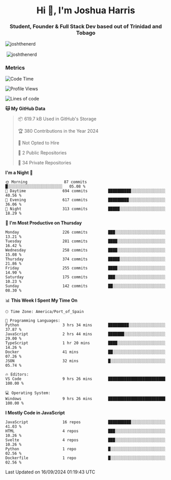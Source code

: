 <h1 align="center">Hi 👋, I'm Joshua Harris</h1>
<h3 align="center">Student, Founder & Full Stack Dev based out of Trinidad and Tobago</h3>

<p align="left"> <img src="https://komarev.com/ghpvc/?username=JoshTheDeveloperr" alt="joshthenerd" /> </p>

<p>&nbsp;<img align="center" src="https://github-readme-stats.vercel.app/api?username=JoshTheDeveloperr&show_icons=true&count_private=true" alt="joshthenerd" /></p>

### Metrics

<!--START_SECTION:waka-->
![Code Time](http://img.shields.io/badge/Code%20Time-928%20hrs%2039%20mins-blue)

![Profile Views](http://img.shields.io/badge/Profile%20Views-0-blue)

![Lines of code](https://img.shields.io/badge/From%20Hello%20World%20I%27ve%20Written-3.3%20million%20lines%20of%20code-blue)

**🐱 My GitHub Data** 

> 📦 619.7 kB Used in GitHub's Storage 
 > 
> 🏆 380 Contributions in the Year 2024
 > 
> 🚫 Not Opted to Hire
 > 
> 📜 2 Public Repositories 
 > 
> 🔑 34 Private Repositories 
 > 
**I'm a Night 🦉** 

```text
🌞 Morning                87 commits          █░░░░░░░░░░░░░░░░░░░░░░░░   05.08 % 
🌆 Daytime                694 commits         ██████████░░░░░░░░░░░░░░░   40.56 % 
🌃 Evening                617 commits         █████████░░░░░░░░░░░░░░░░   36.06 % 
🌙 Night                  313 commits         █████░░░░░░░░░░░░░░░░░░░░   18.29 % 
```
📅 **I'm Most Productive on Thursday** 

```text
Monday                   226 commits         ███░░░░░░░░░░░░░░░░░░░░░░   13.21 % 
Tuesday                  281 commits         ████░░░░░░░░░░░░░░░░░░░░░   16.42 % 
Wednesday                258 commits         ████░░░░░░░░░░░░░░░░░░░░░   15.08 % 
Thursday                 374 commits         █████░░░░░░░░░░░░░░░░░░░░   21.86 % 
Friday                   255 commits         ████░░░░░░░░░░░░░░░░░░░░░   14.90 % 
Saturday                 175 commits         ███░░░░░░░░░░░░░░░░░░░░░░   10.23 % 
Sunday                   142 commits         ██░░░░░░░░░░░░░░░░░░░░░░░   08.30 % 
```


📊 **This Week I Spent My Time On** 

```text
🕑︎ Time Zone: America/Port_of_Spain

💬 Programming Languages: 
Python                   3 hrs 34 mins       █████████░░░░░░░░░░░░░░░░   37.87 % 
JavaScript               2 hrs 44 mins       ███████░░░░░░░░░░░░░░░░░░   29.00 % 
TypeScript               1 hr 20 mins        ████░░░░░░░░░░░░░░░░░░░░░   14.26 % 
Docker                   41 mins             ██░░░░░░░░░░░░░░░░░░░░░░░   07.26 % 
JSON                     32 mins             █░░░░░░░░░░░░░░░░░░░░░░░░   05.74 % 

🔥 Editors: 
VS Code                  9 hrs 26 mins       █████████████████████████   100.00 % 

💻 Operating System: 
Windows                  9 hrs 26 mins       █████████████████████████   100.00 % 
```

**I Mostly Code in JavaScript** 

```text
JavaScript               16 repos            ██████████░░░░░░░░░░░░░░░   41.03 % 
HTML                     4 repos             ███░░░░░░░░░░░░░░░░░░░░░░   10.26 % 
Svelte                   4 repos             ███░░░░░░░░░░░░░░░░░░░░░░   10.26 % 
Python                   1 repo              █░░░░░░░░░░░░░░░░░░░░░░░░   02.56 % 
Dockerfile               1 repo              █░░░░░░░░░░░░░░░░░░░░░░░░   02.56 % 
```




 Last Updated on 16/09/2024 01:19:43 UTC
<!--END_SECTION:waka-->
